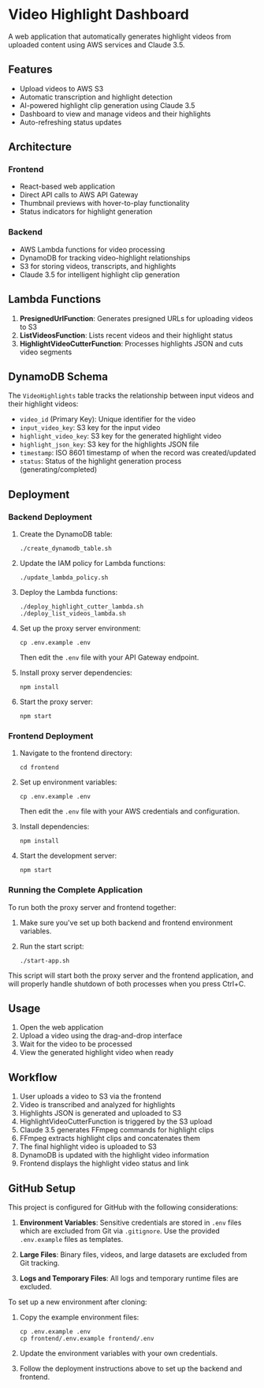 # Video Highlight Dashboard

A web application that automatically generates highlight videos from uploaded content using AWS services and Claude 3.5.

## Features

- Upload videos to AWS S3
- Automatic transcription and highlight detection
- AI-powered highlight clip generation using Claude 3.5
- Dashboard to view and manage videos and their highlights
- Auto-refreshing status updates

## Architecture

### Frontend

- React-based web application
- Direct API calls to AWS API Gateway
- Thumbnail previews with hover-to-play functionality
- Status indicators for highlight generation

### Backend

- AWS Lambda functions for video processing
- DynamoDB for tracking video-highlight relationships
- S3 for storing videos, transcripts, and highlights
- Claude 3.5 for intelligent highlight clip generation

## Lambda Functions

1. **PresignedUrlFunction**: Generates presigned URLs for uploading videos to S3
2. **ListVideosFunction**: Lists recent videos and their highlight status
3. **HighlightVideoCutterFunction**: Processes highlights JSON and cuts video segments

## DynamoDB Schema

The `VideoHighlights` table tracks the relationship between input videos and their highlight videos:

- `video_id` (Primary Key): Unique identifier for the video
- `input_video_key`: S3 key for the input video
- `highlight_video_key`: S3 key for the generated highlight video
- `highlight_json_key`: S3 key for the highlights JSON file
- `timestamp`: ISO 8601 timestamp of when the record was created/updated
- `status`: Status of the highlight generation process (generating/completed)

## Deployment

### Backend Deployment

1. Create the DynamoDB table:
   ```
   ./create_dynamodb_table.sh
   ```

2. Update the IAM policy for Lambda functions:
   ```
   ./update_lambda_policy.sh
   ```

3. Deploy the Lambda functions:
   ```
   ./deploy_highlight_cutter_lambda.sh
   ./deploy_list_videos_lambda.sh
   ```

4. Set up the proxy server environment:
   ```
   cp .env.example .env
   ```
   Then edit the `.env` file with your API Gateway endpoint.

5. Install proxy server dependencies:
   ```
   npm install
   ```

6. Start the proxy server:
   ```
   npm start
   ```

### Frontend Deployment

1. Navigate to the frontend directory:
   ```
   cd frontend
   ```

2. Set up environment variables:
   ```
   cp .env.example .env
   ```
   Then edit the `.env` file with your AWS credentials and configuration.

3. Install dependencies:
   ```
   npm install
   ```

4. Start the development server:
   ```
   npm start
   ```

### Running the Complete Application

To run both the proxy server and frontend together:

1. Make sure you've set up both backend and frontend environment variables.

2. Run the start script:
   ```
   ./start-app.sh
   ```

This script will start both the proxy server and the frontend application, and will properly handle shutdown of both processes when you press Ctrl+C.

## Usage

1. Open the web application
2. Upload a video using the drag-and-drop interface
3. Wait for the video to be processed
4. View the generated highlight video when ready

## Workflow

1. User uploads a video to S3 via the frontend
2. Video is transcribed and analyzed for highlights
3. Highlights JSON is generated and uploaded to S3
4. HighlightVideoCutterFunction is triggered by the S3 upload
5. Claude 3.5 generates FFmpeg commands for highlight clips
6. FFmpeg extracts highlight clips and concatenates them
7. The final highlight video is uploaded to S3
8. DynamoDB is updated with the highlight video information
9. Frontend displays the highlight video status and link

## GitHub Setup

This project is configured for GitHub with the following considerations:

1. **Environment Variables**: Sensitive credentials are stored in `.env` files which are excluded from Git via `.gitignore`. Use the provided `.env.example` files as templates.

2. **Large Files**: Binary files, videos, and large datasets are excluded from Git tracking.

3. **Logs and Temporary Files**: All logs and temporary runtime files are excluded.

To set up a new environment after cloning:

1. Copy the example environment files:
   ```
   cp .env.example .env
   cp frontend/.env.example frontend/.env
   ```

2. Update the environment variables with your own credentials.

3. Follow the deployment instructions above to set up the backend and frontend.
